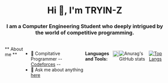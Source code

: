 
<h1 align="center">Hi 👋, I'm TRYIN-Z</h1>
<h3 align="center">I am a Computer Engineering Student who deeply intrigued by the world of competitive programming.</h3>
<br />
<div style="display:flex;">
** About me **

- 💼 Compitative Programmer -- [Codeforces](https://codeforces.com/profile/x-iy)  --
- 💬  Ask me about anything [here](https://www.linkedin.com/in/x-iy-60591a21b?utm_source=share&utm_campaign=share_via&utm_content=profile&utm_medium=android_app) 

**Languages and Tools:**  


  <code><img height="20" src="https://cdn-icons-png.flaticon.com/512/6132/6132222.png"></code>

![Anurag's GitHub stats](https://github-readme-stats.vercel.app/api?username=TRYIN-Z&show_icons=true&theme=radical)

<br />
<br />

[![Top Langs](https://github-readme-stats.vercel.app/api/top-langs/?username=TRYIN-Z&layout=compact)](https://github.com/TRYIN-Z/github-readme-stats)
